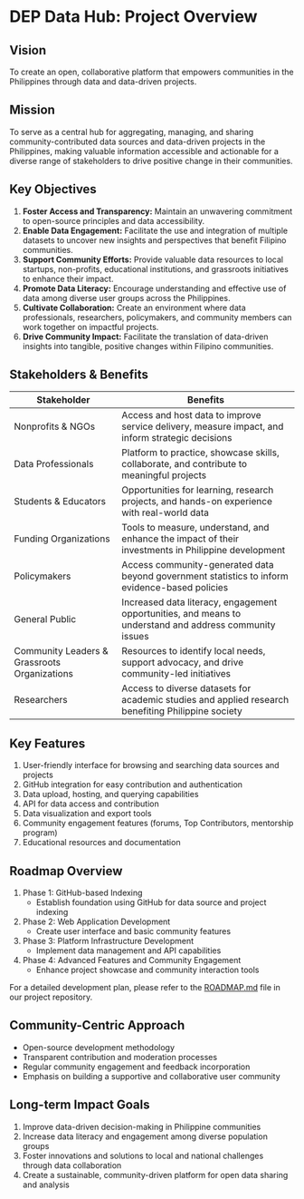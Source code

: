 # DEP Data Hub: Project Overview

## Vision
To create an open, collaborative platform that empowers communities in the Philippines through data and data-driven projects.

## Mission
To serve as a central hub for aggregating, managing, and sharing community-contributed data sources and data-driven projects in the Philippines, making valuable information accessible and actionable for a diverse range of stakeholders to drive positive change in their communities.

## Key Objectives
1. **Foster Access and Transparency:** Maintain an unwavering commitment to open-source principles and data accessibility.
2. **Enable Data Engagement:** Facilitate the use and integration of multiple datasets to uncover new insights and perspectives that benefit Filipino communities.
3. **Support Community Efforts:** Provide valuable data resources to local startups, non-profits, educational institutions, and grassroots initiatives to enhance their impact.
4. **Promote Data Literacy:** Encourage understanding and effective use of data among diverse user groups across the Philippines.
5. **Cultivate Collaboration:** Create an environment where data professionals, researchers, policymakers, and community members can work together on impactful projects.
6. **Drive Community Impact:** Facilitate the translation of data-driven insights into tangible, positive changes within Filipino communities.

## Stakeholders & Benefits
| Stakeholder | Benefits |
|-------------|----------|
| Nonprofits & NGOs | Access and host data to improve service delivery, measure impact, and inform strategic decisions |
| Data Professionals | Platform to practice, showcase skills, collaborate, and contribute to meaningful projects |
| Students & Educators | Opportunities for learning, research projects, and hands-on experience with real-world data |
| Funding Organizations | Tools to measure, understand, and enhance the impact of their investments in Philippine development |
| Policymakers | Access community-generated data beyond government statistics to inform evidence-based policies |
| General Public | Increased data literacy, engagement opportunities, and means to understand and address community issues |
| Community Leaders & Grassroots Organizations | Resources to identify local needs, support advocacy, and drive community-led initiatives |
| Researchers | Access to diverse datasets for academic studies and applied research benefiting Philippine society |

## Key Features
1. User-friendly interface for browsing and searching data sources and projects
2. GitHub integration for easy contribution and authentication
3. Data upload, hosting, and querying capabilities
4. API for data access and contribution
5. Data visualization and export tools
6. Community engagement features (forums, Top Contributors, mentorship program)
7. Educational resources and documentation

## Roadmap Overview
1. Phase 1: GitHub-based Indexing
   - Establish foundation using GitHub for data source and project indexing
2. Phase 2: Web Application Development
   - Create user interface and basic community features
3. Phase 3: Platform Infrastructure Development
   - Implement data management and API capabilities
4. Phase 4: Advanced Features and Community Engagement
   - Enhance project showcase and community interaction tools

For a detailed development plan, please refer to the [ROADMAP.md](docs/ROADMAP.md) file in our project repository.

## Community-Centric Approach
- Open-source development methodology
- Transparent contribution and moderation processes
- Regular community engagement and feedback incorporation
- Emphasis on building a supportive and collaborative user community

## Long-term Impact Goals
1. Improve data-driven decision-making in Philippine communities
2. Increase data literacy and engagement among diverse population groups
3. Foster innovations and solutions to local and national challenges through data collaboration
4. Create a sustainable, community-driven platform for open data sharing and analysis
